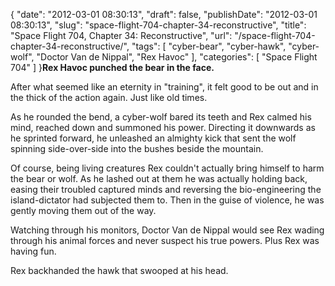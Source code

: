 {
    "date": "2012-03-01 08:30:13",
    "draft": false,
    "publishDate": "2012-03-01 08:30:13",
    "slug": "space-flight-704-chapter-34-reconstructive",
    "title": "Space Flight 704, Chapter 34: Reconstructive",
    "url": "\/space-flight-704-chapter-34-reconstructive\/",
    "tags": [
        "cyber-bear",
        "cyber-hawk",
        "cyber-wolf",
        "Doctor Van de Nippal",
        "Rex Havoc"
    ],
    "categories": [
        "Space Flight 704"
    ]
}**Rex Havoc punched the bear in the face.**

After what seemed like an eternity in "training", it felt good to be out
and in the thick of the action again. Just like old times.

As he rounded the bend, a cyber-wolf bared its teeth and Rex calmed his
mind, reached down and summoned his power. Directing it downwards as he
sprinted forward, he unleashed an almighty kick that sent the wolf
spinning side-over-side into the bushes beside the mountain.

Of course, being living creatures Rex couldn't actually bring himself to
harm the bear or wolf. As he lashed out at them he was actually holding
back, easing their troubled captured minds and reversing the
bio-engineering the island-dictator had subjected them to. Then in the
guise of violence, he was gently moving them out of the way.

Watching through his monitors, Doctor Van de Nippal would see Rex wading
through his animal forces and never suspect his true powers. Plus Rex
was having fun.

Rex backhanded the hawk that swooped at his head.